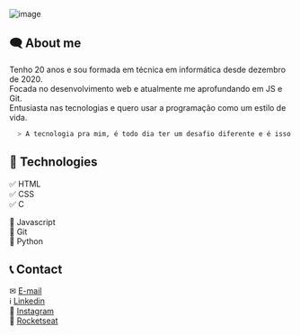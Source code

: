 ![image](https://im2.ezgif.com/tmp/ezgif-2-8f048d3e01db.gif)

## 🗨 About me

Tenho 20 anos e sou formada em técnica em informática desde dezembro de 2020. <br>
Focada no desenvolvimento web e atualmente me aprofundando em JS e Git. <br>
Entusiasta nas tecnologias e quero usar a programação como um estilo de vida. <br>

```bash
  > A tecnologia pra mim, é todo dia ter um desafio diferente e é isso que me motiva a continuar nessa área! <
```

## 🚀 Technologies

✅ HTML <br>
✅ CSS <br>
✅ C <p>
  
🎯 Javascript <br>
🎯 Git <br>
🎯 Python

## 📞 Contact

✉ [E-mail](imthaisantos@gmail.com) <br>
ℹ [Linkedin](https://www.linkedin.com/in/thaysfsantos/) <br>
📸 [Instagram](https://www.instagram.com/itsmethaix_/) <br>
🚀 [Rocketseat](https://app.rocketseat.com.br/me/thaysfsantos) <br>
